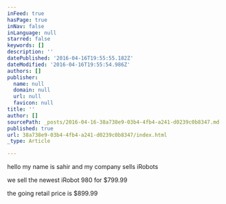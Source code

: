 ```yaml
---
inFeed: true
hasPage: true
inNav: false
inLanguage: null
starred: false
keywords: []
description: ''
datePublished: '2016-04-16T19:55:55.182Z'
dateModified: '2016-04-16T19:55:54.986Z'
authors: []
publisher:
  name: null
  domain: null
  url: null
  favicon: null
title: ''
author: []
sourcePath: _posts/2016-04-16-38a738e9-03b4-4fb4-a241-d0239c0b8347.md
published: true
url: 38a738e9-03b4-4fb4-a241-d0239c0b8347/index.html
_type: Article

---
```

hello my name is sahir and my company sells iRobots

we sell the newest iRobot 980 for $799.99

the going retail price is $899.99